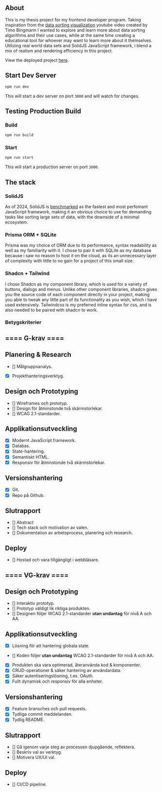 ## About
This is my thesis project for my frontend developer program. Taking inspiration from the [data sorting visualization](https://www.youtube.com/watch?v=kPRA0W1kECg&t=76s) youtube video created by Timo Bingmann I wanted to explore and learn more about data sorting algorithms and their use cases, while at the same time creating a educational tool for whoever may want to learn more about it themselves. Utilizing real world data sets and SolidJS JavaScript framework, i blend a mix of realism and rendering efficiency in this project. 

View the deployed project [here](https://sorting-algorithm-visualization-ten.vercel.app/).

## Start Dev Server

```bash
npm run dev
```

This will start a dev server on port `3000` and will watch for changes.

## Testing Production Build

### Build

```bash
npm run build
```

### Start

```bash
npm run start
```

This will start a production server on port `3000`.

## The stack

### SolidJS 
As of 2024, SolidJS is [benchmarked](https://github.com/krausest/js-framework-benchmark) as the fastest and most perfomant JavaScript framework, making it an obvious choice to use for demanding tasks like sorting large sets of data, with the downside of a minimal ecosystem.

### Prisma ORM + SQLite
Prisma was my choice of ORM due to its performance, syntax readability as well as my familiarity with it. I chose to pair it with SQLite as my database because i saw no reason to host it on the cloud, as its an unnecessary layer of complexity with little to no gain for a project of this small size.

### Shadcn + Tailwind
I chose Shadcn as my component library, which is used for a variety of buttons, dialogs and menus. Unlike other component libraries, shadcn gives you the source code of each component directly in your project, making you able to tweak any little part of its functionality as you wish, which i have used extensively. Tailwindcss is my preferred inline syntax for css, and is also needed to be paired with shadcn to work. 

### Betygskriterier

## ==== G-krav ====

## Planering & Research
* [] Målgruppsanalys.
* [x] Projekthanteringsverktyg.
  
## Design och Prototyping
* [] Wireframes och prototyp.
* [] Design för åtminstonde två skärmstorlekar.
* [] WCAG 2.1-standarder.

## Applikationsutveckling
* [x] Modernt JavaScript framework.
* [x] Databas.
* [x] State-hantering.
* [x] Semantiskt HTML.
* [x] Responsiv för åtminstonde två skärmstorlekar.

## Versionshantering
* [x] Git.
* [x] Repo på Github.

## Slutrapport
* [] Abstract
* [] Tech stack och motivation av valen.
* [] Dokumentation av arbetsprocess, planering och research.

## Deploy
* [] Hostad och vara tillgängligt i webbläsare.

## ==== VG-krav ====

## Design och Prototyping
* [] Interaktiv prototyp.
* [] Prototyp väldigt lik riktiga produkten.
* [] Designen följer WCAG 2.1-standarder **utan undantag** för nivå A och AA.

## Applikationsutveckling
* [x] Lösning för att hantering globala state.
* [] Koden följer **utan undantag** WCAG 2.1-standarder för nivå A och AA.
* [x] Produkten ska vara optimerad, återanvända kod & komponenter.
* [x] CRUD-operationer & säker hantering av användardata.
* [x] Säker autentiseringslösning, t.ex. OAuth.
* [x] Fullt dynamisk och responsiv för alla enheter.

## Versionshantering
* [x] Feature bransches och pull requests.
* [x] Tydliga commit meddelanden.
* [x] Tydlig README.

## Slutrapport
* [] Gå igenom varje steg av processen djupgående, reflektera.
* [] Beskriv val av verktyg.
* [] Motivera UX/UI val.

## Deploy
* [] CI/CD pipeline.